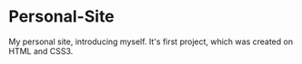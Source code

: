 # Personal-Site
My personal site, introducing myself. It's first project, which was created on HTML and CSS3.
